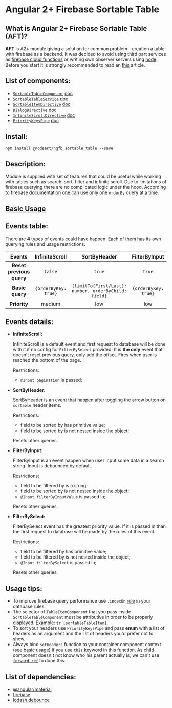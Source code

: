 # **Angular 2+ Firebase Sortable Table**

## **What is Angular 2+ Firebase Sortable Table (AFT)?**

**AFT** is A2+ module giving a solution for common problem - creation a table with firebase as a backend. 
It was decided to avoid using third part services as 
[firebase cloud functions](https://firebase.google.com/docs/functions/) or writing own
observer servers using [node](https://nodejs.org/en/). Before you start it is strongly recommended to read an 
[this](https://firebase.google.com/docs/database/web/lists-of-data#sorting_and_filtering_data) article.

## List of components:

- [`SortableTableComponent`]() [doc](./docs/sortable_table_component.md)
- [`SortableTableService`]() [doc](./docs/sortable_table_service.md)
- [`SortableItemDirective`]() [doc](./docs/sortable_item_directive.md)
- [`DialogDirective`]() [doc](./docs/dialog_directive.md)
- [`InfiniteScrollDirective`]() [doc](./docs/infinite_scroll_directive.md)
- [`PriorityKeysPipe`]() [doc](./docs/priority_keys_pipe.md)

## Install:

`npm install @nodeart/ngfb_sortable_table --save`

## Description:
Module is supplied with set of features that could be useful while working with tables such as
search, sort, filter and infinite scroll.
Due to limitations of firebase querying there are no complicated logic under the hood.
According to firebase documentation one can use only one `orderBy` query at a time.

## [Basic Usage](./docs/basic_usage.md)
 
## Events table:

There are **4** types of events could have happen. Each of them has its own querying rules and
usage restrictions.

|Events |InfiniteScroll | SortByHeader | FilterByInput |  FilterBySelect |
|:-----:|:-------------:|:------------:|:-------------:|:---------------:|
|**Reset previous query**|`false`| `true` |`true`   |`true`|
|**Basic query**| `{orderByKey: true}`| `{limitTo(First/Last): number, orderByChild: field}` | `{orderByKey: true}` |`orderByChild: field`|
|**Priority**| medium | low | low | high |

## Events details: 
- **InfiniteScroll:**

   InfiniteScroll is a default event and first request to database will be done with it if no config for `FilterBySelect`
   provided; It is **the only** event that doesn't reset previous query, only add the offset. 
   Fires when user is reached the bottom of the page.
   
   Restrictions:
    - `@Input pagination` is passed;
   
- **SortByHeader:**

   SortByHeader is an event that happen after toggling the arrow button on `sortable` header items.
   
   Restrictions:
    - field to be sorted by has primitive value;
    - field to be sorted by is not nested inside the object;
  
   Resets other queries. 
- **FilterByInput:**

   FilterByInput is an event happen when user input some data in a search string. Input is debounced by default.
   
   Restrictions:
    - field to be filtered by is a string;
    - field to be sorted by is not nested inside the object;
    - `@Input filterByInputValue` is passed in;
   
   Resets other queries.
- **FilterBySelect:**

   FilterBySelect event has the greatest priority value. If it is passed in than the first request to database will be 
   made by the rules of this event. 
   
   Restrictions:
    - field to be filtered by has primitive value;
    - field to be filtered by is not nested inside the object;
    - `@Input filterBySelect` is passed in;
   
   Resets other queries.
   
## Usage tips:
 
- To improve firebase query performance use `.indexOn` [rule](https://firebase.google.com/docs/database/security/indexing-data)
in your database rules.
- The selector of `TableItemComponent` that you pass inside `SortableTableComponent` must be attributive in
order to be properly displayed. Example: `tr [sortableTableItem]`.
- To sort your headers use `PriorityKeysPipe` and pass **enum** with a list of headers as an argument and the list 
of headers you'd prefer not to show.
- Always bind `setHeaders` function to your container component context [(see basic usage)]((./docs/basic_usage.md)) if you
use `this` keyword in this function.
As child component doesn't not know who his parent actually is, we can't use [`forward ref`](http://stackoverflow.com/a/35154016)
to done this.
   
## List of dependencies:
- [@angular/material](https://material.angular.io)
- [firebase](https://firebase.google.com)
- [lodash.debounce](https://www.npmjs.com/package/lodash.debounce)
